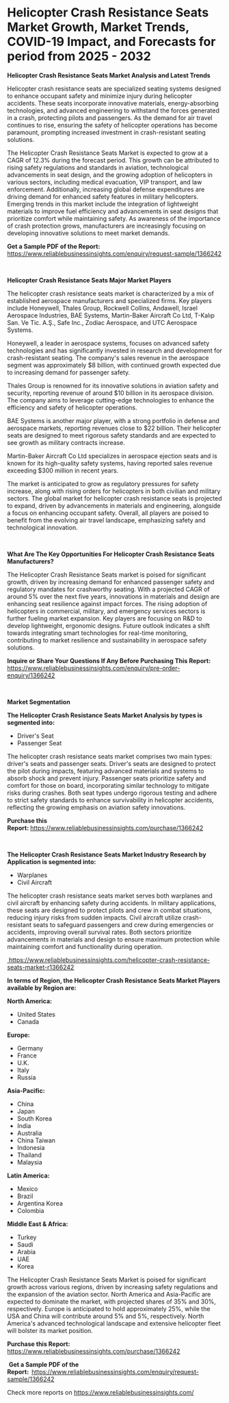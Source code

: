 <p><h1>Helicopter Crash Resistance Seats Market Growth, Market Trends, COVID-19 Impact, and Forecasts for period from 2025 - 2032</h1></p><p><strong>Helicopter Crash Resistance Seats Market Analysis and Latest Trends</strong></p>
<p><p>Helicopter crash resistance seats are specialized seating systems designed to enhance occupant safety and minimize injury during helicopter accidents. These seats incorporate innovative materials, energy-absorbing technologies, and advanced engineering to withstand the forces generated in a crash, protecting pilots and passengers. As the demand for air travel continues to rise, ensuring the safety of helicopter operations has become paramount, prompting increased investment in crash-resistant seating solutions.</p><p>The Helicopter Crash Resistance Seats Market is expected to grow at a CAGR of 12.3% during the forecast period. This growth can be attributed to rising safety regulations and standards in aviation, technological advancements in seat design, and the growing adoption of helicopters in various sectors, including medical evacuation, VIP transport, and law enforcement. Additionally, increasing global defense expenditures are driving demand for enhanced safety features in military helicopters. Emerging trends in this market include the integration of lightweight materials to improve fuel efficiency and advancements in seat designs that prioritize comfort while maintaining safety. As awareness of the importance of crash protection grows, manufacturers are increasingly focusing on developing innovative solutions to meet market demands.</p></p>
<p><strong>Get a Sample PDF of the Report:&nbsp;</strong> <a href="https://www.reliablebusinessinsights.com/enquiry/request-sample/1366242?utm_campaign=3027&utm_medium=2&utm_source=Github&utm_content=ia&utm_term=22032025&utm_id=helicopter-crash-resistance-seats">https://www.reliablebusinessinsights.com/enquiry/request-sample/1366242</a></p>
<p>&nbsp;</p>
<p><strong>Helicopter Crash Resistance Seats Major Market Players</strong></p>
<p><p>The helicopter crash resistance seats market is characterized by a mix of established aerospace manufacturers and specialized firms. Key players include Honeywell, Thales Group, Rockwell Collins, Andawell, Israel Aerospace Industries, BAE Systems, Martin-Baker Aircraft Co Ltd, T-Kalıp San. Ve Tic. A.Ş., Safe Inc., Zodiac Aerospace, and UTC Aerospace Systems. </p><p>Honeywell, a leader in aerospace systems, focuses on advanced safety technologies and has significantly invested in research and development for crash-resistant seating. The company's sales revenue in the aerospace segment was approximately $8 billion, with continued growth expected due to increasing demand for passenger safety.</p><p>Thales Group is renowned for its innovative solutions in aviation safety and security, reporting revenue of around $10 billion in its aerospace division. The company aims to leverage cutting-edge technologies to enhance the efficiency and safety of helicopter operations.</p><p>BAE Systems is another major player, with a strong portfolio in defense and aerospace markets, reporting revenues close to $22 billion. Their helicopter seats are designed to meet rigorous safety standards and are expected to see growth as military contracts increase.</p><p>Martin-Baker Aircraft Co Ltd specializes in aerospace ejection seats and is known for its high-quality safety systems, having reported sales revenue exceeding $300 million in recent years.</p><p>The market is anticipated to grow as regulatory pressures for safety increase, along with rising orders for helicopters in both civilian and military sectors. The global market for helicopter crash resistance seats is projected to expand, driven by advancements in materials and engineering, alongside a focus on enhancing occupant safety. Overall, all players are poised to benefit from the evolving air travel landscape, emphasizing safety and technological innovation.</p></p>
<p>&nbsp;</p>
<p><strong>What Are The Key Opportunities For Helicopter Crash Resistance Seats Manufacturers?</strong></p>
<p><p>The Helicopter Crash Resistance Seats market is poised for significant growth, driven by increasing demand for enhanced passenger safety and regulatory mandates for crashworthy seating. With a projected CAGR of around 5% over the next five years, innovations in materials and design are enhancing seat resilience against impact forces. The rising adoption of helicopters in commercial, military, and emergency services sectors is further fueling market expansion. Key players are focusing on R&D to develop lightweight, ergonomic designs. Future outlook indicates a shift towards integrating smart technologies for real-time monitoring, contributing to market resilience and sustainability in aerospace safety solutions.</p></p>
<p><strong>Inquire or Share Your Questions If Any Before Purchasing This Report:</strong> <a href="https://www.reliablebusinessinsights.com/enquiry/pre-order-enquiry/1366242?utm_campaign=3027&utm_medium=2&utm_source=Github&utm_content=ia&utm_term=22032025&utm_id=helicopter-crash-resistance-seats">https://www.reliablebusinessinsights.com/enquiry/pre-order-enquiry/1366242</a></p>
<p>&nbsp;</p>
<p><strong>Market Segmentation</strong></p>
<p><strong>The Helicopter Crash Resistance Seats Market Analysis by types is segmented into:</strong></p>
<p><ul><li>Driver's Seat</li><li>Passenger Seat</li></ul></p>
<p><p>The helicopter crash resistance seats market comprises two main types: driver's seats and passenger seats. Driver's seats are designed to protect the pilot during impacts, featuring advanced materials and systems to absorb shock and prevent injury. Passenger seats prioritize safety and comfort for those on board, incorporating similar technology to mitigate risks during crashes. Both seat types undergo rigorous testing and adhere to strict safety standards to enhance survivability in helicopter accidents, reflecting the growing emphasis on aviation safety innovations.</p></p>
<p><strong>Purchase this Report:&nbsp;</strong><a href="https://www.reliablebusinessinsights.com/purchase/1366242?utm_campaign=3027&utm_medium=2&utm_source=Github&utm_content=ia&utm_term=22032025&utm_id=helicopter-crash-resistance-seats">https://www.reliablebusinessinsights.com/purchase/1366242</a></p>
<p>&nbsp;</p>
<p><strong>The Helicopter Crash Resistance Seats Market Industry Research by Application is segmented into:</strong></p>
<p><ul><li>Warplanes</li><li>Civil Aircraft</li></ul></p>
<p><p>The helicopter crash resistance seats market serves both warplanes and civil aircraft by enhancing safety during accidents. In military applications, these seats are designed to protect pilots and crew in combat situations, reducing injury risks from sudden impacts. Civil aircraft utilize crash-resistant seats to safeguard passengers and crew during emergencies or accidents, improving overall survival rates. Both sectors prioritize advancements in materials and design to ensure maximum protection while maintaining comfort and functionality during operation.</p></p>
<p><a href="https://www.reliablebusinessinsights.com/helicopter-crash-resistance-seats-market-r1366242?utm_campaign=3027&utm_medium=2&utm_source=Github&utm_content=ia&utm_term=22032025&utm_id=helicopter-crash-resistance-seats">&nbsp;https://www.reliablebusinessinsights.com/helicopter-crash-resistance-seats-market-r1366242</a></p>
<p><strong>In terms of Region, the Helicopter Crash Resistance Seats Market Players available by Region are:</strong></p>
<p>
    <p> <strong> North America: </strong>
        <ul>
            <li>United States</li>
            <li>Canada</li>
        </ul>
        </p> 
    <p> <strong> Europe: </strong>
        <ul>
            <li>Germany</li>
            <li>France</li>
            <li>U.K.</li>
            <li>Italy</li>
            <li>Russia</li>
        </ul>
        </p> 
    <p> <strong> Asia-Pacific: </strong>
        <ul>
            <li>China</li>
            <li>Japan</li>
            <li>South Korea</li>
            <li>India</li>
            <li>Australia</li>
            <li>China Taiwan</li>
            <li>Indonesia</li>
            <li>Thailand</li>
            <li>Malaysia</li>
        </ul>
        </p> 
    <p> <strong> Latin America: </strong>
        <ul>
            <li>Mexico</li>
            <li>Brazil</li>
            <li>Argentina Korea</li>
            <li>Colombia</li>
        </ul>
        </p> 
    <p> <strong> Middle East & Africa: </strong>
        <ul>
            <li>Turkey</li>
            <li>Saudi</li>
            <li>Arabia</li>
            <li>UAE</li>
            <li>Korea</li>
        </ul>
    </p>
    </p>
<p><p>The Helicopter Crash Resistance Seats Market is poised for significant growth across various regions, driven by increasing safety regulations and the expansion of the aviation sector. North America and Asia-Pacific are expected to dominate the market, with projected shares of 35% and 30%, respectively. Europe is anticipated to hold approximately 25%, while the USA and China will contribute around 5% and 5%, respectively. North America's advanced technological landscape and extensive helicopter fleet will bolster its market position.</p></p>
<p><strong>Purchase this Report: </strong><a href="https://www.reliablebusinessinsights.com/purchase/1366242?utm_campaign=3027&utm_medium=2&utm_source=Github&utm_content=ia&utm_term=22032025&utm_id=helicopter-crash-resistance-seats">https://www.reliablebusinessinsights.com/purchase/1366242</a></p>
<p>&nbsp;<strong>Get a Sample PDF of the Report:&nbsp;&nbsp;</strong><a href="https://www.reliablebusinessinsights.com/enquiry/request-sample/1366242?utm_campaign=3027&utm_medium=2&utm_source=Github&utm_content=ia&utm_term=22032025&utm_id=helicopter-crash-resistance-seats">https://www.reliablebusinessinsights.com/enquiry/request-sample/1366242</a></p>
<p><strong></strong></p>
<p>Check more reports on <a href="https://www.reliablebusinessinsights.com/?utm_campaign=3027&utm_medium=2&utm_source=Github&utm_content=ia&utm_term=22032025&utm_id=helicopter-crash-resistance-seats">https://www.reliablebusinessinsights.com/</a></p>